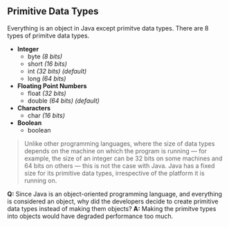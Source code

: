 ## Primitive Data Types
Everything is an object in Java except primitve data types. There are 8 types of primitve data types.

- **Integer**
    - byte  *(8 bits)*
    - short *(16 bits)*
    - int   *(32 bits) (default)*
    - long  *(64 bits)*
- **Floating Point Numbers**
    - float *(32 bits)*
    - double *(64 bits) (default)*
- **Characters**
    - char *(16 bits)*
- **Boolean**
    - boolean

> Unlike other programming languages, where the size of data types depends on the machine on which the program is running — for example, the size of an integer can be 32 bits on some machines and 64 bits on others — this is not the case with Java. Java has a fixed size for its primitive data types, irrespective of the platform it is running on.

**Q:** Since Java is an object-oriented programming language, and everything is considered an object, why did the developers decide to create primitive data types instead of making them objects?
**A:** Making the primitve types into objects would have degraded performance too much.

